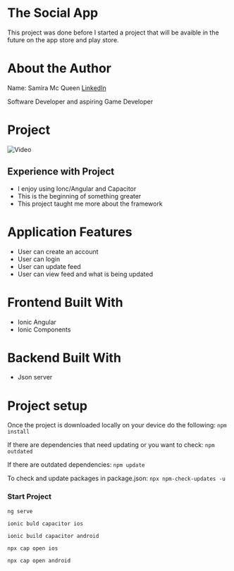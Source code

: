 # The Social App

This project was done before I started a project that will be avaible in the future on the app store and play store. 

# About the Author

Name: Samira Mc Queen
[LinkedIn](https://www.linkedin.com/in/samira-mc-queen-1882431a7/)

Software Developer and aspiring Game Developer

# Project 

![Video](src/assets/social-app.gif)

## Experience with Project

- I enjoy using Ionc/Angular and Capacitor
- This is the beginning of something greater
- This project taught me more about the framework

# Application Features

- User can create an account
- User can login
- User can update feed
- User can view feed and what is being updated

# Frontend Built With

- Ionic Angular
- Ionic Components

# Backend Built With

- Json server

# Project setup

Once the project is downloaded locally on your device do the following:
`
npm install
`

If there are dependencies that need updating or you want to check:
`
npm outdated
`

If there are outdated dependencies:
`
npm update
`

To check and update packages in package.json:
`
npx npm-check-updates -u
`

### Start Project

`
ng serve
`

`
ionic buld capacitor ios
`

`
ionic build capacitor android
`

`
npx cap open ios
`

`
npx cap open android
`
